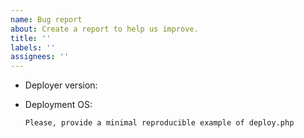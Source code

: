 ```yaml
---
name: Bug report
about: Create a report to help us improve.
title: ''
labels: ''
assignees: ''
---
```

- Deployer version: 
- Deployment OS:

      Please, provide a minimal reproducible example of deploy.php
